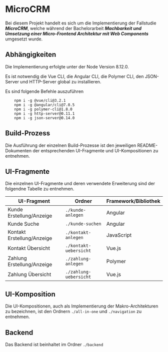
# MicroCRM
Bei diesem Projekt handelt es sich um die Implementierung der Fallstudie ***MicroCRM***, welche während der Bachelorarbeit ***Machbarkeit und Umsetzung einer Micro-Frontend Architektur mit Web Components*** umgesetzt wurde.
## Abhängigkeiten

Die Implementierung erfolgte unter der Node Version 8.12.0.

Es ist notwendig die Vue CLI, die Angular CLI, die Polymer CLI, den JSON-Server und HTTP-Server global zu installieren.

Es sind folgende Befehle auszuführen

```
	npm i -g @vue/cli@3.2.1
	npm i -g @angular/cli@7.0.5
	npm i -g polymer-cli@1.8.0
	npm i -g http-server@0.11.1
	npm i -g json-server@0.14.0
```

## Build-Prozess

Die Ausführung der einzelnen Build-Prozesse ist den jeweiligen README-Dokumenten der entsprechenden UI-Fragmente und UI-Kompositionen zu entnehmen.

## UI-Fragmente

Die einzelnen UI-Fragmente und deren verwendete Erweiterung sind der folgendne Tabelle zu entnehmen. 

| UI-Fragment | Ordner  | Framework/Bibliothek|
|---|---|---|
| Kunde Erstellung/Anzeige | `./kunde-anlegen` | Angular |
| Kunde Suche | `./kunde-suchen`|Angular |
| Kontakt Erstellung/Anzeige| `./kontakt-anlegen`| JavaScript|
| Kontakt Übersicht| `./kontakt-uebersicht`| Vue.js|
| Zahlung Erstellung/Anzeige| `./zahlung-anlegen`| Polymer|
|Zahlung Übersicht | `./zahlung-uebersicht`| Vue.js|


## UI-Komposition
Die UI-Kompositionen, auch als Implementierung der Makro-Architekturen zu bezeichnen, ist den Ordnern `./all-in-one` und `./navigation` zu entnehmen.
## Backend

Das Backend ist beinhaltet im Ordner ```./backend```

